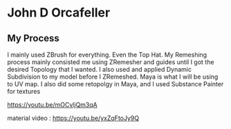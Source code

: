 # John D Orcafeller
## My Process
I mainly used ZBrush for everything. Even the Top Hat. My Remeshing process mainly consisted me using ZRemesher and 
guides until I got the desired Topology that I wanted. I also used and applied Dynamic Subdivision to my model  before 
I ZRemeshed. Maya is what I will be using to UV map. I also did some retopolgy in Maya, and I used Substance Painter for textures

https://youtu.be/mOCvljQm3qA

material video : https://youtu.be/yxZqFtoJy9Q
